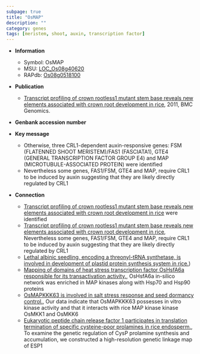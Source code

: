 ```yaml
---
subpage: true
title: "OsMAP"
description: ""
category: genes
tags: [meristem, shoot, auxin, transcription factor]
---
```


* **Information**  
    + Symbol: OsMAP  
    + MSU: [LOC_Os08g40620](http://rice.plantbiology.msu.edu/cgi-bin/ORF_infopage.cgi?orf=LOC_Os08g40620)  
    + RAPdb: [Os08g0518100](http://rapdb.dna.affrc.go.jp/viewer/gbrowse_details/irgsp1?name=Os08g0518100)  

* **Publication**  
    + [Transcript profiling of crown rootless1 mutant stem base reveals new elements associated with crown root development in rice](http://www.ncbi.nlm.nih.gov/pubmed?term=Transcript+profiling+of+crown+rootless1+mutant+stem+base+reveals+new+elements+associated+with+crown+root+development+in+rice%5BTitle%5D), 2011, BMC Genomics.

* **Genbank accession number**  

* **Key message**  
    + Otherwise, three CRL1-dependent auxin-responsive genes: FSM (FLATENNED SHOOT MERISTEM)/FAS1 (FASCIATA1), GTE4 (GENERAL TRANSCRIPTION FACTOR GROUP E4) and MAP (MICROTUBULE-ASSOCIATED PROTEIN) were identified
    + Nevertheless some genes, FAS1/FSM, GTE4 and MAP, require CRL1 to be induced by auxin suggesting that they are likely directly regulated by CRL1

* **Connection**  
    + [Transcript profiling of crown rootless1 mutant stem base reveals new elements associated with crown root development in rice](MICROTUBULE-ASSOCIATED+PROTEIN) were identified
    + [Transcript profiling of crown rootless1 mutant stem base reveals new elements associated with crown root development in rice](http://www.ncbi.nlm.nih.gov/pubmed?term=Transcript+profiling+of+crown+rootless1+mutant+stem+base+reveals+new+elements+associated+with+crown+root+development+in+rice%5BTitle%5D), Nevertheless some genes, FAS1/FSM, GTE4 and MAP, require CRL1 to be induced by auxin suggesting that they are likely directly regulated by CRL1
    + [Lethal albinic seedling, encoding a threonyl-tRNA synthetase, is involved in development of plastid protein synthesis system in rice.](ThrRS))
    + [Mapping of domains of heat stress transcription factor OsHsfA6a responsible for its transactivation activity.](http://www.ncbi.nlm.nih.gov/pubmed?term=Mapping+of+domains+of+heat+stress+transcription+factor+OsHsfA6a+responsible+for+its+transactivation+activity.%5BTitle%5D),  OsHsfA6a in-silico network was enriched in MAP kinases along with Hsp70 and Hsp90 proteins
    + [OsMAPKKK63 is involved in salt stress response and seed dormancy control.](http://www.ncbi.nlm.nih.gov/pubmed?term=OsMAPKKK63+is+involved+in+salt+stress+response+and+seed+dormancy+control.%5BTitle%5D),  Our data indicate that OsMAPKKK63 possesses in vitro kinase activity and that it interacts with rice MAP kinase kinase OsMKK1 and OsMKK6
    + [Eukaryotic peptide chain release factor 1 participates in translation termination of specific cysteine-poor prolamines in rice endosperm.](http://www.ncbi.nlm.nih.gov/pubmed?term=Eukaryotic+peptide+chain+release+factor+1+participates+in+translation+termination+of+specific+cysteine-poor+prolamines+in+rice+endosperm.%5BTitle%5D),  To examine the genetic regulation of CysP prolamine synthesis and accumulation, we constructed a high-resolution genetic linkage map of ESP1




